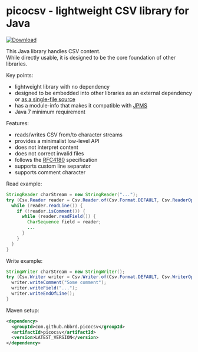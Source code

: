 # picocsv - lightweight CSV library for Java 

[![Download](https://img.shields.io/github/release/nbbrd/picocsv.svg)](https://github.com/nbbrd/picocsv/releases/latest)

This Java library handles CSV content.  
While directly usable, it is designed to be the core foundation of other libraries.

Key points:
- lightweight library with no dependency
- designed to be embedded into other libraries as an external dependency or [as a single-file source](https://github.com/nbbrd/picocsv/blob/develop/src/main/java/nbbrd/picocsv/Csv.java)
- has a module-info that makes it compatible with [JPMS](https://www.baeldung.com/java-9-modularity) 
- Java 7 minimum requirement

Features:
- reads/writes CSV from/to character streams
- provides a minimalist low-level API
- does not interpret content
- does not correct invalid files
- follows the [RFC4180](https://tools.ietf.org/html/rfc4180) specification
- supports custom line separator
- supports comment character

Read example:

```java
StringReader charStream = new StringReader("...");
try (Csv.Reader reader = Csv.Reader.of(Csv.Format.DEFAULT, Csv.ReaderOptions.DEFAULT, charStream, Csv.DEFAULT_CHAR_BUFFER_SIZE)) {
  while (reader.readLine()) {
    if (!reader.isComment()) {
      while (reader.readField()) {
        CharSequence field = reader;
        ...
      }
    }
  }
}
```

Write example:

```java
StringWriter charStream = new StringWriter();
try (Csv.Writer writer = Csv.Writer.of(Csv.Format.DEFAULT, Csv.WriterOptions.DEFAULT, charStream, Csv.DEFAULT_CHAR_BUFFER_SIZE)) {
  writer.writeComment("Some comment");
  writer.writeField("...");
  writer.writeEndOfLine();
}
```

Maven setup:

```xml
<dependency>
  <groupId>com.github.nbbrd.picocsv</groupId>
  <artifactId>picocsv</artifactId>
  <version>LATEST_VERSION</version>
</dependency>
```
